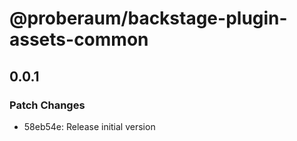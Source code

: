 # @proberaum/backstage-plugin-assets-common

## 0.0.1

### Patch Changes

- 58eb54e: Release initial version
